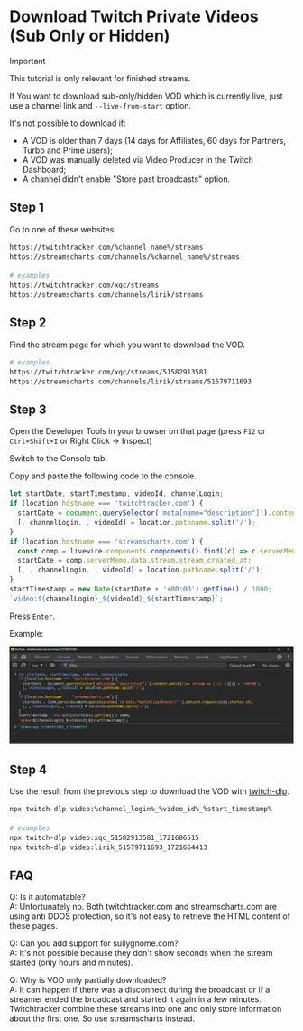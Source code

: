 # Download Twitch Private Videos (Sub Only or Hidden)

> [!IMPORTANT]
> This tutorial is only relevant for finished streams.
>
> If You want to download sub-only/hidden VOD which is currently live, just use a channel link and `--live-from-start` option.
>
> It's not possible to download if:
>
> - A VOD is older than 7 days (14 days for Affiliates, 60 days for Partners, Turbo and Prime users);
> - A VOD was manually deleted via Video Producer in the Twitch Dashboard;
> - A channel didn't enable "Store past broadcasts" option.

## Step 1

Go to one of these websites.

```bash
https://twitchtracker.com/%channel_name%/streams
https://streamscharts.com/channels/%channel_name%/streams

# examples
https://twitchtracker.com/xqc/streams
https://streamscharts.com/channels/lirik/streams
```

## Step 2

Find the stream page for which you want to download the VOD.

```bash
# examples
https://twitchtracker.com/xqc/streams/51582913581
https://streamscharts.com/channels/lirik/streams/51579711693
```

## Step 3

Open the Developer Tools in your browser on that page (press `F12` or `Ctrl+Shift+I` or Right Click -> Inspect)

Switch to the Console tab.

Copy and paste the following code to the console.

```js
let startDate, startTimestamp, videoId, channelLogin;
if (location.hostname === 'twitchtracker.com') {
  startDate = document.querySelector('meta[name="description"]').content.match(/\w+ stream on (.+) -/)[1];
  [, channelLogin, , videoId] = location.pathname.split('/');
}
if (location.hostname === 'streamscharts.com') {
  const comp = livewire.components.components().find((c) => c.serverMemo.data.stream); 
  startDate = comp.serverMemo.data.stream.stream_created_at;
  [, , channelLogin, , videoId] = location.pathname.split('/');
}
startTimestamp = new Date(startDate + '+00:00').getTime() / 1000;
`video:${channelLogin}_${videoId}_${startTimestamp}`;
```

Press `Enter`.

Example:

![twitchtracker console](images/twitchtracker-console.png)

## Step 4

Use the result from the previous step to download the VOD with [twitch-dlp](https://github.com/DmitryScaletta/twitch-dlp).

```bash
npx twitch-dlp video:%channel_login%_%video_id%_%start_timestamp%

# examples
npx twitch-dlp video:xqc_51582913581_1721686515
npx twitch-dlp video:lirik_51579711693_1721664413
```

## FAQ

Q: Is it automatable?  
A: Unfortunately no. Both twitchtracker.com and streamscharts.com are using anti DDOS protection, so it's not easy to retrieve the HTML content of these pages.

Q: Can you add support for sullygnome.com?  
A: It's not possible because they don't show seconds when the stream started (only hours and minutes).

Q: Why is VOD only partially downloaded?  
A: It can happen if there was a disconnect during the broadcast or if a streamer ended the broadcast and started it again in a few minutes. Twitchtracker combine these streams into one and only store information about the first one. So use streamscharts instead.
